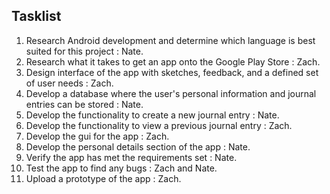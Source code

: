 ## Tasklist

1. Research Android development and determine which language is best suited for this project : Nate.
2. Research what it takes to get an app onto the Google Play Store : Zach.
3. Design interface of the app with sketches, feedback, and a defined set of user needs : Zach.
4. Develop a database where the user's personal information and journal entries can be stored : Nate.
5. Develop the functionality to create a new journal entry : Nate.
6. Develop the functionality to view a previous journal entry : Zach.
7. Develop the gui for the app : Zach.
8. Develop the personal details section of the app : Nate.
9. Verify the app has met the requirements set : Nate.
10. Test the app to find any bugs : Zach and Nate.
11. Upload a prototype of the app : Zach.